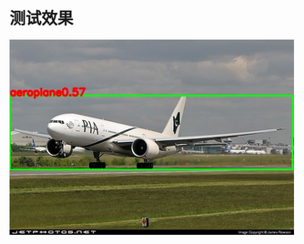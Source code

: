 # 测试效果

![image](https://github.com/cqu20160901/yolov8n_official_onnx_tensorRT_rknn_horizon/blob/main/yolov8_horizon/test_horizon_result.jpg)
